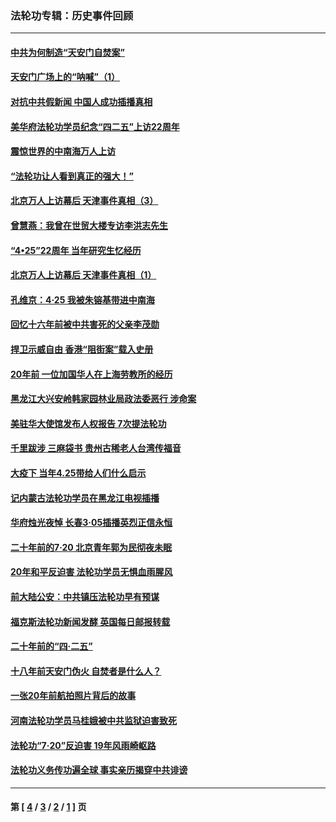 ### 法轮功专辑：历史事件回顾
---
#### [中共为何制造“天安门自焚案”](../../pages/nf5793/n13183270.md?09260430) 
#### [天安门广场上的“呐喊”（1）](../../pages/nf5793/n13105277.md?09260430) 
#### [对抗中共假新闻 中国人成功插播真相](../../pages/nf5793/n12910618.md?09260430) 
#### [美华府法轮功学员纪念“四二五”上访22周年](../../pages/nf5793/n12904445.md?09260430) 
#### [震惊世界的中南海万人上访](../../pages/nf5793/n12903976.md?09260430) 
#### [“法轮功让人看到真正的强大！”](../../pages/nf5793/n12903195.md?09260430) 
#### [北京万人上访幕后 天津事件真相（3）](../../pages/nf5793/n12902807.md?09260430) 
#### [曾慧燕：我曾在世贸大楼专访李洪志先生](../../pages/nf5793/n12898729.md?09260430) 
#### [“4•25”22周年 当年研究生忆经历](../../pages/nf5793/n12894152.md?09260430) 
#### [北京万人上访幕后 天津事件真相（1）](../../pages/nf5793/n12885174.md?09260430) 
#### [孔维京：4·25 我被朱镕基带进中南海](../../pages/nf5793/n12864987.md?09260430) 
#### [回忆十六年前被中共害死的父亲李茂勋](../../pages/nf5793/n12880270.md?09260430) 
#### [捍卫示威自由 香港“阻街案”载入史册](../../pages/nf5793/n12811245.md?09260430) 
#### [20年前 一位加国华人在上海劳教所的经历](../../pages/nf5793/n12707932.md?09260430) 
#### [黑龙江大兴安岭韩家园林业局政法委恶行 涉命案](../../pages/nf5793/n12622815.md?09260430) 
#### [美驻华大使馆发布人权报告 7次提法轮功](../../pages/nf5793/n12520541.md?09260430) 
#### [千里跋涉 三麻袋书 贵州古稀老人台湾传福音](../../pages/nf5793/n12198750.md?09260430) 
#### [大疫下 当年4.25带给人们什么启示](../../pages/nf5793/n12058565.md?09260430) 
#### [记内蒙古法轮功学员在黑龙江电视插播](../../pages/nf5793/n11699194.md?09260430) 
#### [华府烛光夜悼 长春3·05插播英烈正信永恒](../../pages/nf5793/n11397432.md?09260430) 
#### [二十年前的7·20 北京青年郭为民彻夜未眠](../../pages/nf5793/n11354195.md?09260430) 
#### [20年和平反迫害 法轮功学员无惧血雨腥风](../../pages/nf5793/n11348279.md?09260430) 
#### [前大陆公安：中共镇压法轮功早有预谋](../../pages/nf5793/n11352168.md?09260430) 
#### [福克斯法轮功新闻发酵  英国每日邮报转载](../../pages/nf5793/n11285952.md?09260430) 
#### [二十年前的“四·二五”](../../pages/nf5793/n11207639.md?09260430) 
#### [十八年前天安门伪火 自焚者是什么人？](../../pages/nf5793/n10996556.md?09260430) 
#### [一张20年前航拍照片背后的故事](../../pages/nf5793/n10693797.md?09260430) 
#### [河南法轮功学员马桂娥被中共监狱迫害致死](../../pages/nf5793/n10684974.md?09260430) 
#### [法轮功“7‧20”反迫害 19年风雨崎岖路](../../pages/nf5793/n10570834.md?09260430) 
#### [法轮功义务传功遍全球 事实亲历揭穿中共诽谤](../../pages/nf5793/n10581061.md?09260430) 

---
#### 第 [ [4](./4.md?09260430) / [3](./3.md?09260430) / [2](./2.md?09260430) / [1](./1.md?09260430) ] 页
